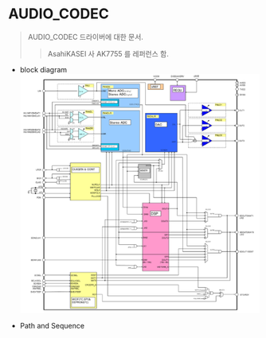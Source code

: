 # AUDIO_CODEC

> AUDIO_CODEC 드라이버에 대한 문서.
>> AsahiKASEI 사 AK7755 를 레퍼런스 함.

- block diagram
	![](images/AUDIO_CODEC_01.png)

- Path and Sequence 

	
